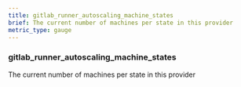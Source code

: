 ```yaml
---
title: gitlab_runner_autoscaling_machine_states
brief: The current number of machines per state in this provider
metric_type: gauge
---
```

### gitlab_runner_autoscaling_machine_states

The current number of machines per state in this provider